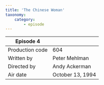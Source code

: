 ```yaml
---
title: 'The Chinese Woman'
taxonomy:
    category:
        - episode
---
```


| Episode 4 | |
|-----------------|--------------------------------|
| Production code | 604                            |
| Written by      | Peter Mehlman |
| Directed by     | Andy Ackerman                   |
| Air date        | October 13, 1994                   |
